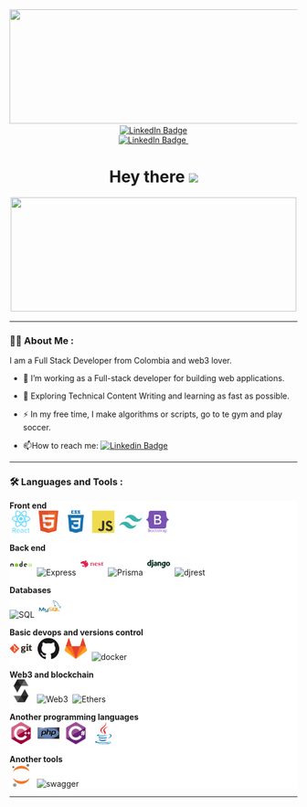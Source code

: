 <div id="header" align="center">
  <img src="https://media.giphy.com/media/BW51OCstarPBm/giphy.gif" width="1000" height="200"/>
</div>

<div id="badges" align="center">
  <a href="https://www.linkedin.com/in/brayan-rivera-cepeda-65a273139/" target="_blank">
    <img src="https://img.shields.io/badge/LinkedIn-blue?style=for-the-badge&logo=linkedin&logoColor=white" alt="LinkedIn Badge"/>
  </a><br>
  <a href="https://CepedaBrayan.github.io/portfolio-html-css-js/" target="_blank">
    <img src="https://img.shields.io/badge/www-website-yellow" alt="LinkedIn Badge"/>
  </a>
  <img src="https://komarev.com/ghpvc/?username=BitanCepeda&style=flat-square&color=blue" alt=""/>
</div>

<div align="center">
<h1>
  Hey there
  <img src="https://media.giphy.com/media/hvRJCLFzcasrR4ia7z/giphy.gif" width="4%"/>
</h1>
</div>

<div align="center">
  <img src="https://media.giphy.com/media/dWesBcTLavkZuG35MI/giphy.gif" width="500" height="200"/>
</div>



---

### :man_technologist: About Me :
I am a Full Stack Developer from Colombia and web3 lover.
- :telescope: I’m working as a Full-stack developer for building web applications.

- :seedling: Exploring Technical Content Writing and learning as fast as possible.

- :zap: In my free time, I make algorithms or scripts, go to te gym and play soccer.

- :mailbox:How to reach me: [![Linkedin Badge](https://img.shields.io/badge/-Brayan-blue?style=flat&logo=Linkedin&logoColor=white)](https://www.linkedin.com/in/brayan-rivera-cepeda-65a273139/)

---

### :hammer_and_wrench: Languages and Tools :

<div style="background: white">
 
  
  <b>Front end</b><br>
  <img src="https://github.com/devicons/devicon/blob/master/icons/react/react-original-wordmark.svg" title="React" alt="React" width="40" height="40"/>&nbsp;
  <img src="https://github.com/devicons/devicon/blob/master/icons/html5/html5-original.svg" title="HTML5" alt="HTML" width="40" height="40"/>&nbsp;
  <img src="https://github.com/devicons/devicon/blob/master/icons/css3/css3-plain-wordmark.svg"  title="CSS3" alt="CSS" width="40" height="40"/>&nbsp;
  <img src="https://github.com/devicons/devicon/blob/master/icons/javascript/javascript-original.svg" title="JavaScript" alt="JavaScript" width="40"      
       height="40"/>&nbsp;
  <img src="https://github.com/devicons/devicon/blob/master/icons/tailwindcss/tailwindcss-plain.svg"  title="Tailwindcss" alt="tailwindcss" width="40"      
       height="40"/>&nbsp;
  <img src="https://github.com/devicons/devicon/blob/master/icons/bootstrap/bootstrap-plain-wordmark.svg"  title="boostrap" alt="boostrap" width="40"     
       height="40"/>&nbsp;
  
  
  <b>Back end</b><br>
  <img src="https://github.com/devicons/devicon/blob/master/icons/nodejs/nodejs-original-wordmark.svg" title="Node" alt="Node" width="40" height="40"/>&nbsp;
  <img src="https://expressjs.com/images/express-facebook-share.png" title="Express" alt="Express" width="40" height="40"/>&nbsp;
  <img src="https://github.com/devicons/devicon/blob/master/icons/nestjs/nestjs-plain-wordmark.svg" title="Nest" alt="Nest" width="40" height="40"/>&nbsp;
  <img src="https://iconape.com/wp-content/files/je/371332/svg/371332.svg" title="Prisma" alt="Prisma" width="40" height="40"/>&nbsp;
  <img src="https://github.com/devicons/devicon/blob/master/icons/django/django-plain-wordmark.svg" title="Django" alt="Django" width="40" height="40"/>&nbsp;
  <img src="https://inlab.fib.upc.edu/sites/default/files/styles/large/public/field/image/django-rest-framework.jpg"  title="djrest" alt="djrest" width="40"        
       height="40"/>&nbsp;
  
  
  <b>Databases</b><br>
  <img src="https://www.jasoft.org/Blog/image.axd?picture=/2021/localdb/SQL-Server-logo.png" title="SQL"  alt="SQL" width="40" height="40"/>&nbsp;
  <img src="https://github.com/devicons/devicon/blob/master/icons/mysql/mysql-original-wordmark.svg" title="MySQL"  alt="MySQL" width="40" height="40"/>&nbsp;
  
  
  <b>Basic devops and versions control</b><br>
  <img src="https://github.com/devicons/devicon/blob/master/icons/git/git-original-wordmark.svg" title="Git" alt="Git" width="40" height="40"/>&nbsp;
  <img src="https://github.com/devicons/devicon/blob/master/icons/github/github-original.svg" title="Github" alt="Github" width="40" height="40"/>&nbsp;
  <img src="https://github.com/devicons/devicon/blob/master/icons/gitlab/gitlab-original.svg" title="Gitlab" alt="Gitlab" width="40" height="40"/>&nbsp;
  <img src="https://profile.es/wp-content/media/image.png"  title="docker" alt="docker" width="40" height="40"/>&nbsp;
  
  
  <b>Web3 and blockchain</b><br>
  <img src="https://github.com/devicons/devicon/blob/master/icons/solidity/solidity-original.svg" title="Solidity" alt="Solidity" width="40" height="40"/>&nbsp;
  <img src="https://repository-images.githubusercontent.com/24655114/c71c5800-6a8c-11e9-9117-8ec357c9f69e" title="Web3" alt="Web3" width="40" height="40"/>&nbsp;
  <img src="https://docs.moonbeam.network/images/index-pages/builders/build/eth-api/libraries/ethersjs.png" title="Ethers" alt="Ethers" width="40" height="40"/>&nbsp;
  
  
  <b>Another programming languages</b><br>
  <img src="https://github.com/devicons/devicon/blob/master/icons/cplusplus/cplusplus-original.svg" title="cpp" alt="cpp" width="40" height="40"/>&nbsp;
  <img src="https://github.com/devicons/devicon/blob/master/icons/php/php-original.svg"  title="php" alt="php" width="40" height="40"/>&nbsp;
  <img src="https://github.com/devicons/devicon/blob/master/icons/csharp/csharp-original.svg"  title="csharp" alt="csharp" width="40" height="40"/>&nbsp;
  <img src="https://github.com/devicons/devicon/blob/master/icons/java/java-original.svg"  title="java" alt="java" width="40" height="40"/>&nbsp;
  
  
  <b>Another tools</b><br>
  <img src="https://github.com/devicons/devicon/blob/master/icons/jupyter/jupyter-original.svg"  title="jupyter" alt="jupyter" width="40" height="40"/>&nbsp;
  <img src="https://upload.wikimedia.org/wikipedia/commons/a/ab/Swagger-logo.png"  title="swagger" alt="swagger" width="40" height="40"/>&nbsp;

  
</div>

---
